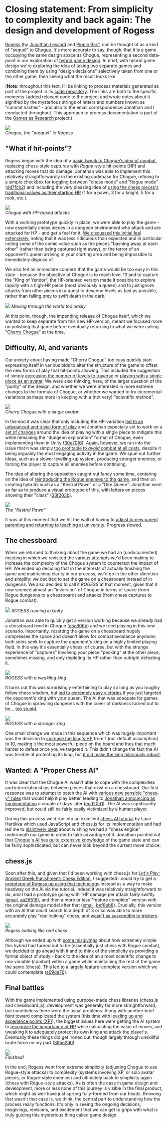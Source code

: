 

# Closing statement: From simplicity to complexity and back again: The design and development of Rogess

[Rogess](https://github.com/pippinbarr/rogess) (by [Jonathan Lessard](https://jonathanlessard.net/) and [Pippin Barr](http://pippinbarr.com/)) can be thought of as a kind of "sequel" to [Chogue](https://github.com/pippinbarr/chogue/wiki/Press-Kit). It's more accurate to say, though, that it is a game occupying the same design space as Chogue, representing a second data-point in our exploration of [hybrid game design](https://www.gamasutra.com/blogs/PippinBarr/20180612/319854/Chess__Rogue__Chogue_Some_notes_on_hybrid_game_design.php). In brief, with hybrid game design we're exploring the idea of taking two separate games and combining them by using "design decisions" selectively taken from one or the other game, then seeing what the result looks like.

(__Note__: throughout this text, I’ll be linking to process materials generated as part of the project in its [code repository](https://github.com/pippinbarr/rogess/blob/master/process/README.md). The links are both to the specific moments I added relevant code to the project and wrote notes about it - signified by the mysterious strings of letters and numbers known as "commit hashes" - and also to the email correspondence Jonathan and I conducted throughout. This approach to process documentation is part of the [Games as Research](https://gamesasresearch.com) project.)

![](images/chogue.png)  
_Chogue, the "prequel" to Rogess_

## "What if hit-points"?

Rogess began with the idea of a [basic tweak to Chogue's idea of combat](https://github.com/pippinbarr/rogess/blob/master/process/correspondence.md#chogue), replacing chess-style captures with _Rogue_-style hit-points (HP) and attacking moves that do damage. Jonathan was able to implement this relatively straightforwardly in the existing codebase for Chogue, refining to a simple checkbox for toggling between "chess mode" and "Rogue mode" ([dd7fcb2](https://github.com/pippinbarr/chogue/commit/dd7fcb2f51b464b1e8527a38aa1c167862889f1f)) and including the very pleasing idea of [using the chess pieces's traditional values as their starting HP](https://github.com/pippinbarr/rogess/blob/master/process/correspondence.md#pippin-to-jonathan-5-jun) (1 for a pawn, 3 for a knight, 5 for a rook, etc.).

![](images/chogue-pecking.gif)  
_Chogue with HP-based attacks_

With a working prototype quickly in place, we were able to play the game - now essentially chess pieces in a dungeon environment who attack and are attacked for HP - and get a feel for it. [We discussed this initial feel extensively](https://github.com/pippinbarr/rogess/blob/master/process/correspondence.md#hitpoint-version), noting that it was less ridiculous than expected and in particular noting some of the comic value such as the pieces "bashing away at each other" (rather than being captured right away), or the terror of an opponent's queen arriving in your starting area and being impossible to immediately dispose of.

We also felt an immediate concern that the game would be too easy in this state - because the objective of Chogue is to reach level 13 and to capture the "King of Yendor", the HP-oriented version made it possible to explore rapidly with a high-HP piece (most obviously a queen) and to just ignore attacks from other pieces in a quest to descend levels as fast as possible, rather than falling prey to swift death in the dark.

![](images/easy-explore.gif)
_Moving through the world too easily_

At this point, though, the impending release of Chogue itself, which we wanted to keep separate from this new HP-version, meant we focused more on polishing that game before eventually returning to what we were calling "[Cherry Chogue](https://github.com/pippinbarr/rogess/blob/master/process/correspondence.md#jonathan-to-pippin-18-jun)" at the time.

## Difficulty, AI, and variants

Our anxiety about having made "Cherry Chogue" too easy quickly start expressing itself in various bids to alter the structure of the game to offset the new forms of play that hit-points allowing. This included the suggestion of simply [increasing the number of levels to traverse](https://github.com/pippinbarr/rogess/blob/master/process/correspondence.md#pippin-barr-sat-jun-23-2018-at-513-pm-to-jonathan-lessard) or [playing with a single piece as an avatar](https://github.com/pippinbarr/rogess/blob/master/process/correspondence.md#jonathan-lessardsat-jun-23-2018-at-1029-pm-to-pippin-barr). We were also thinking, here, of the larger question of the "purity" of the design, and whether we were interested in more extreme changes to the formula of Chogue, or whether we wanted to try incremental variations perhaps more in keeping with a (not very) "scientific method".

![](images/cherry-single-piece.png)  
_Cherry Chogue with a single avatar_

In the end it was clear that only including the HP-variation [led to an unbalanced and trivial form of play](https://github.com/pippinbarr/rogess/blob/master/process/correspondence.md#pippin-barrthu-aug-16-2018-at-443-pm-to-jonathan-lessard) and Jonathan especially set to work on a [set of changes](https://github.com/pippinbarr/rogess/blob/master/process/correspondence.md#jonathan-lessardfri-aug-17-2018-at-225-pm-to-pippin-barr) around the idea of playing with a single piece to mitigate this while remaining the "dungeon exploration" format of Chogue, even implementing them in Unity ([30e70f6](https://github.com/pippinbarr/chogue/commit/30e70f6f610058d6e242391c65f272ba3059bf11)). Again, however, we ran into the issue that it was simply [too profitable to _avoid_ combat at all costs](https://github.com/pippinbarr/rogess/blob/master/process/correspondence.md#pippin-barrsun-aug-19-2018-at-513-pm-to-jonathan-lessard), despite it being arguably the most engaging activity in the game. We spun out further ideas, such as a slower levelling-up system, producing stronger enemies, or forcing the player to capture all enemies before continuing.

The idea of altering the opposition caught out fancy some time, centering on the idea of [reintroducing the Rogue enemies to the game](https://github.com/pippinbarr/rogess/blob/master/process/correspondence.md#jonathan-lessardsun-aug-19-2018-at-844-pm-to-pippin-barr), and then on creating hybrids such as a "Kestral Pawn" or a "Dire Queen". Jonathan went so far as to produce a visual prototype of this, with letters on pieces showing their "class" ([33f203b](https://github.com/pippinbarr/chogue/commit/33f203b97958baddfee8482224eaf601c6407f8a)).

![](images/kestral-pawn.png)  
_The "Kestral Pawn"_

It was at this moment that we hit the wall of having to [adjust to new parent parenting and returning to teaching at university](https://github.com/pippinbarr/rogess/blob/master/process/correspondence.md#jonathan-lessardsun-aug-26-2018-at-435-pm-to-pippin-barr). Progress slowed.

## The chessboard

When we returned to thinking about the game we had an (undocumented) meeting in which we revisited the various attempts we'd been making to increase the complexity of the Chogue system to counteract the impact of HP. We ended up deciding that in the interests of actually finishing the game and maintaining clarity in our process, we'd go in the other direction and simplify: we decided to set the game on a chessboard instead of in dungeons. We also decided to call it _ROGESS_ at that moment, given that it now seemed almost an "inversion" of Chogue in terms of space (from Rogue dungeons to a chessboard) and attacks (from chess captures to Rogue combat).

![](images/unity-rogess.png)
_ROGESS running in Unity_

Jonathan was able to quickly get a version working because we already had a chessboard level in Chogue ([c5c606b](https://github.com/pippinbarr/chogue/commit/c5c606bd8db9d1c315218321e85cd346e49dbdeb)) and we tried playing in this new scenario. Importantly, resetting the game on a chessboard hugely compresses the space and doesn't allow for combat avoidance anymore: both sides seek to capture the opponent's king on a highly limited playing field. In this way it's essentially chess, of course, but with the strange experience of "captures" involving your piece "pecking" at the other piece, sometimes missing, and only depleting its HP rather than outright defeating it.

![](images/unity-rogess-easy-run.gif)  
_ROGESS with a weakling king_

It turns out this was surprisingly entertaining to play so long as you roughly follow chess wisdom, but [led to extremely easy victories](https://github.com/pippinbarr/rogess/blob/master/process/correspondence.md#jonathan-lessardfri-mar-22-2019-at-230-pm-to-pippin-barr) if you just targeted the opponent's king with your queen. The AI that was adequate for games of Chogue in sprawling dungeons with the cover of darkness turned out to be... [too stupid](https://github.com/pippinbarr/rogess/blob/master/process/correspondence.md#pippin-barrfri-mar-22-2019-at-319-pm-to-jonathan-lessard).

![](images/unity-rogess-king-attack.gif)  
_ROGESS with a stronger king_

One small change we made in this sequence which was hugely important was the decision to [increase the king's HP](https://github.com/pippinbarr/rogess/blob/master/process/correspondence.md#pippin-barrfri-mar-22-2019-at-319-pm-to-jonathan-lessard) from 1 (our default assumption) to 10, making it the most powerful piece on the board and thus that much harder to defeat once you've targeted it. This didn't change the fact the AI was terrible at protecting its king, but [it did make the king hilariously robust](https://github.com/pippinbarr/rogess/blob/master/process/correspondence.md#jonathan-lessardfri-mar-22-2019-at-334-pm-to-pippin-barr).

## Wanted: A "Proper Chess AI"

It was clear that the Chogue AI wasn't able to cope with the complexities and interrelationships between pieces that exist on a chessboard. Our first response was to attempt to patch the AI with [various new sensible "chess-y" rules](https://github.com/pippinbarr/rogess/blob/master/process/correspondence.md#pippin-barrsat-mar-23-2019-at-416-pm-to-jonathan-lessard) that would help it play better, leading to [Jonathan announcing an implementation](https://github.com/pippinbarr/rogess/blob/master/process/correspondence.md#jonathan-lessardthu-apr-4-2019-at-240-pm-to-pippin-barr) a couple of days later ([ecd20d1](https://github.com/pippinbarr/chogue/commit/ecd20d11b817c2b4020c25d4fe2a1d428cfdc134)). The AI was significantly improved, but could still be fairly easily victimized by a human player.

During this process we'd run into an excellent [chess AI tutorial](https://www.freecodecamp.org/news/simple-chess-ai-step-by-step-1d55a9266977/) by Lauri Hartikka which used JavaScript and chess.js for its implementation and had led me to [plaintively bleat](https://github.com/pippinbarr/rogess/blob/master/process/correspondence.md#pippin-barrfri-apr-5-2019-at-953-am-to-jonathan-lessard) about wishing we had a "chess engine" underneath our game in order to take advantage of it. Jonathan pointed out that [Chogue's AI has quite extensive knowledge](https://github.com/pippinbarr/rogess/blob/master/process/correspondence.md#jonathan-lessardfri-apr-5-2019-at-1115-am-to-pippin-barr) of the game state and can be fairly sophisticated, but can never look beyond the current move choice.

## chess.js

Soon after this, and given that I'd been working with chess.js for [Let's Play: Ancient Greek Punishment: Chess Edition](https://pippinbarr.github.io/lets-play-ancient-greek-punishment-chess-edition/), I suggested I could try to get a [prototype of Rogess up using that technology](https://github.com/pippinbarr/rogess/blob/master/process/correspondence.md#rogess-1) instead as a way to make headway on the AI via the tutorial. Indeed it was relatively straightforward to do, and I had a prototype going with 1HP damage per attack fairly swiftly ([email](https://github.com/pippinbarr/rogess/blob/master/process/correspondence.md#pippin-barrfri-apr-12-2019-at-545-pm-to-jonathan-lessard), [aa26516](https://github.com/pippinbarr/rogess/commit/aa26516e362a2d1d2b0ec07ae592335456ca48a3)), and then a more or less "feature complete" version with the original damage model after that ([email](https://github.com/pippinbarr/rogess/blob/master/process/correspondence.md#pippin-barrsun-apr-14-2019-at-531-pm-to-jonathan-lessard), [bef6eb8](https://github.com/pippinbarr/rogess/commit/bef6eb8f151a792cb147dc7308bfcc5f3251a4c6)). Crucially, this version with an AI that could search to a depth of 3 or so was able to more accurately play "real looking" chess, and [wasn't as susceptible to trickery](https://github.com/pippinbarr/rogess/blob/master/process/correspondence.md#pippin-barrsun-apr-14-2019-at-534-pm-to-jonathan-lessard).

![](images/position.png)  
_Rogess looking like real chess_

Although we ended up with [some misgivings](https://github.com/pippinbarr/rogess/blob/master/process/correspondence.md#jonathan-lessardtue-apr-16-2019-at-1035-am-to-pippin-barr) about how extremely simple this hybrid had turned out to be (essentially just chess with Rogue combat), we decided to go ahead with it and to think of the simplicity as providing a formal object of study - back to the idea of an almost scientific change to one variable (combat) within a game while maintaining the rest of the game the same (chess). This led to a largely feature-complete version which we could contemplate ([a69de76](https://github.com/pippinbarr/rogess/commit/a69de7675b52c989709e2fbaaf41ca4fa9dae8b1)).

## Final battles

With the game implemented using purpose-made chess libraries (chess.js and chessboard.js), development was generally far more straightforward, but nonetheless there were the usual problems. Along with another brief feint toward complicated the system (this time with [leveling up and experience points (XP)](https://github.com/pippinbarr/rogess/blob/master/process/correspondence.md#pippin-barrthu-apr-18-2019-at-227-pm-to-jonathan-lessard)), the biggest issues here were getting the AI system to [recognize the importance of HP](https://github.com/pippinbarr/rogess/blob/master/process/correspondence.md#pippin-barr-mon-may-6-424-pm-to-jonathan) while calculating the value of moves, and tweaking it to adequately protect its own king and attack the player's. Eventually these things did get ironed out, though largely through unskillful brute force on my part ([395e2d0](https://github.com/pippinbarr/rogess/commit/395e2d034d8706e69be6916242e488b6d908cccc)).

![](images/title.png)  
_Finished!_

In the end, Rogess went from extreme simplicity (adjusting Chogue to use Rogue-style attacks) to complexity (systems involving XP, or solo avatar pieces, or Rogue-style enemies) and ultimately back to simplicity again (chess with Rogue-style attacks). As is often the case in game design and development, more or less none of this journey is visible in the final product, which might as well have just sprung fully-formed from our heads. Knowing that wasn't that case is, we think, the central part to understanding how the process really functions. It's only in seeing the ongoing decisions, misgivings, revisions, and excitement that we can get to grips with what is truly guiding this mysterious thing called game design.
